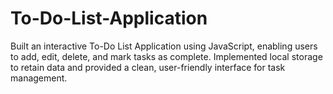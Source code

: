 # To-Do-List-Application
Built an interactive To-Do List Application using JavaScript, enabling users to add, edit, delete, and mark tasks as complete. Implemented local storage to retain data and provided a clean, user-friendly interface for task management.
